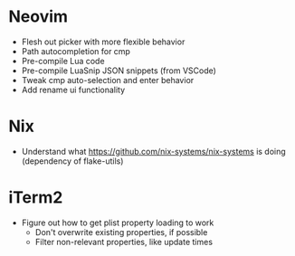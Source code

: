 # Neovim
- Flesh out picker with more flexible behavior
- Path autocompletion for cmp
- Pre-compile Lua code
- Pre-compile LuaSnip JSON snippets (from VSCode)
- Tweak cmp auto-selection and enter behavior
- Add rename ui functionality

# Nix
- Understand what https://github.com/nix-systems/nix-systems is doing
  (dependency of flake-utils)

# iTerm2
- Figure out how to get plist property loading to work
    - Don't overwrite existing properties, if possible
    - Filter non-relevant properties, like update times
